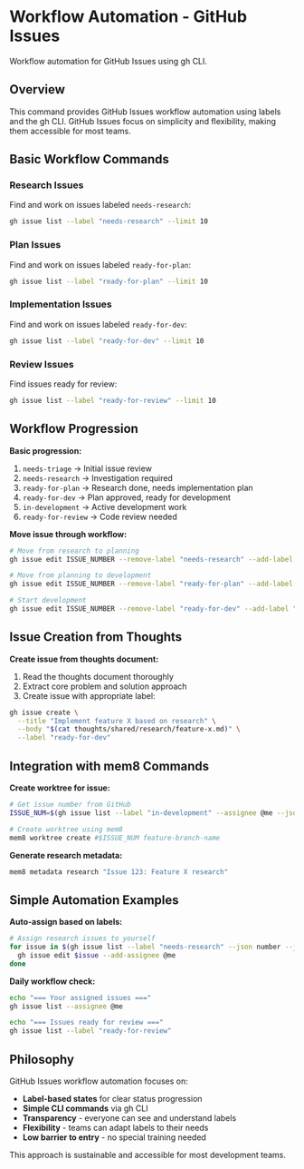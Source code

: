 # Workflow Automation - GitHub Issues

Workflow automation for GitHub Issues using gh CLI.

## Overview

This command provides GitHub Issues workflow automation using labels and the gh CLI. GitHub Issues focus on simplicity and flexibility, making them accessible for most teams.

## Basic Workflow Commands

### Research Issues
Find and work on issues labeled `needs-research`:
```bash
gh issue list --label "needs-research" --limit 10
```

### Plan Issues  
Find and work on issues labeled `ready-for-plan`:
```bash
gh issue list --label "ready-for-plan" --limit 10
```

### Implementation Issues
Find and work on issues labeled `ready-for-dev`:  
```bash
gh issue list --label "ready-for-dev" --limit 10
```

### Review Issues
Find issues ready for review:
```bash
gh issue list --label "ready-for-review" --limit 10
```

## Workflow Progression

**Basic progression:**
1. `needs-triage` → Initial issue review
2. `needs-research` → Investigation required
3. `ready-for-plan` → Research done, needs implementation plan
4. `ready-for-dev` → Plan approved, ready for development
5. `in-development` → Active development work
6. `ready-for-review` → Code review needed

**Move issue through workflow:**
```bash
# Move from research to planning
gh issue edit ISSUE_NUMBER --remove-label "needs-research" --add-label "ready-for-plan"

# Move from planning to development
gh issue edit ISSUE_NUMBER --remove-label "ready-for-plan" --add-label "ready-for-dev"

# Start development
gh issue edit ISSUE_NUMBER --remove-label "ready-for-dev" --add-label "in-development"
```

## Issue Creation from Thoughts

**Create issue from thoughts document:**
1. Read the thoughts document thoroughly
2. Extract core problem and solution approach
3. Create issue with appropriate label:

```bash
gh issue create \
  --title "Implement feature X based on research" \
  --body "$(cat thoughts/shared/research/feature-x.md)" \
  --label "ready-for-dev"
```

## Integration with mem8 Commands

**Create worktree for issue:**
```bash
# Get issue number from GitHub
ISSUE_NUM=$(gh issue list --label "in-development" --assignee @me --json number --jq '.[0].number')

# Create worktree using mem8
mem8 worktree create #$ISSUE_NUM feature-branch-name
```

**Generate research metadata:**
```bash
mem8 metadata research "Issue 123: Feature X research"
```

## Simple Automation Examples

**Auto-assign based on labels:**
```bash
# Assign research issues to yourself
for issue in $(gh issue list --label "needs-research" --json number --jq '.[].number'); do
  gh issue edit $issue --add-assignee @me
done
```

**Daily workflow check:**
```bash
echo "=== Your assigned issues ==="
gh issue list --assignee @me

echo "=== Issues ready for review ==="
gh issue list --label "ready-for-review"
```

## Philosophy

GitHub Issues workflow automation focuses on:

- **Label-based states** for clear status progression
- **Simple CLI commands** via gh CLI
- **Transparency** - everyone can see and understand labels
- **Flexibility** - teams can adapt labels to their needs
- **Low barrier to entry** - no special training needed

This approach is sustainable and accessible for most development teams.